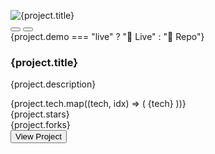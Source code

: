 <Card
                key={i}
                className="overflow-hidden hover:shadow-xl transition-all duration-300 hover:-translate-y-1"
              >
                <div className="relative">
                  <img
                    src={project.image}
                    alt={project.title}
                    className="w-full h-48 object-cover"
                  />
                  <div className="absolute top-4 right-4 flex space-x-2">
                    <Button
                      size="sm"
                      variant="secondary"
                      className="w-8 h-8 p-0"
                    >
                      <Heart className="w-4 h-4" />
                    </Button>
                    <Button
                      size="sm"
                      variant="secondary"
                      className="w-8 h-8 p-0"
                    >
                      <Bookmark className="w-4 h-4" />
                    </Button>
                  </div>
                  <div className="absolute bottom-4 left-4">
                    <Badge className="bg-black/80 text-white">
                      {project.demo === "live" ? "🔴 Live" : "📁 Repo"}
                    </Badge>
                  </div>
                </div>
                <CardContent className="p-6">
                  <h3 className="text-xl font-bold mb-2">{project.title}</h3>
                  <p className="text-gray-600 mb-4 text-sm leading-relaxed">
                    {project.description}
                  </p>
                  <div className="flex flex-wrap gap-2 mb-4">
                    {project.tech.map((tech, idx) => (
                      <Badge key={idx} variant="outline" className="text-xs">
                        {tech}
                      </Badge>
                    ))}
                  </div>
                  <div className="flex items-center justify-between">
                    <div className="flex items-center space-x-4 text-sm text-gray-500">
                      <div className="flex items-center space-x-1">
                        <Star className="w-4 h-4" />
                        <span>{project.stars}</span>
                      </div>
                      <div className="flex items-center space-x-1">
                        <GitBranch className="w-4 h-4" />
                        <span>{project.forks}</span>
                      </div>
                    </div>
                    <Button size="sm">View Project</Button>
                  </div>
                </CardContent>
              </Card>